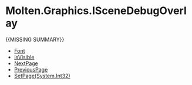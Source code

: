 ﻿  
# Molten.Graphics.ISceneDebugOverlay
{{MISSING SUMMARY}}
  
*  [Font](docs/Molten.Render/Molten/Graphics/ISceneDebugOverlay/Font.md)  
*  [IsVisible](docs/Molten.Render/Molten/Graphics/ISceneDebugOverlay/IsVisible.md)  
*  [NextPage](docs/Molten.Render/Molten/Graphics/ISceneDebugOverlay/NextPage.md)  
*  [PreviousPage](docs/Molten.Render/Molten/Graphics/ISceneDebugOverlay/PreviousPage.md)  
*  [SetPage(System.Int32)](docs/Molten.Render/Molten/Graphics/ISceneDebugOverlay/SetPage.md)